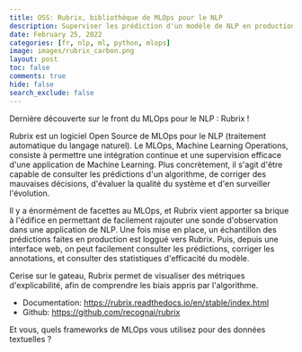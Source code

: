 ```yaml
---
title: OSS: Rubrix, bibliothèque de MLOps pour le NLP
description: Superviser les prédiction d'un modèle de NLP en production
date: February 25, 2022
categories: [fr, nlp, ml, python, mlops]
image: images/rubrix_carbon.png
layout: post
toc: false
comments: true
hide: false
search_exclude: false
---
```



Dernière découverte sur le front du MLOps pour le NLP : Rubrix !

Rubrix est un logiciel Open Source de MLOps pour le NLP (traitement automatique du langage naturel). Le MLOps, Machine Learning Operations, consiste à permettre une intégration continue et une supervision efficace d'une application de Machine Learning. Plus concrètement, il s'agit d'être capable de consulter les prédictions d'un algorithme, de corriger des mauvaises décisions, d'évaluer la qualité du système et d'en surveiller l'évolution.

Il y a énormément de facettes au MLOps, et Rubrix vient apporter sa brique à l'édifice en permettant de facilement rajouter une sonde d'observation dans une application de NLP.
Une fois mise en place, un échantillon des prédictions faites en production est loggué vers Rubrix. Puis, depuis une interface web, on peut facilement consulter les prédictions, corriger les annotations, et consulter des statistiques d'efficacité du modèle.

Cerise sur le gateau, Rubrix permet de visualiser des métriques d'explicabilité, afin de comprendre les biais appris par l'algorithme. 

- Documentation: https://rubrix.readthedocs.io/en/stable/index.html
- Github: https://github.com/recognai/rubrix

Et vous, quels frameworks de MLOps vous utilisez pour des données textuelles ?
